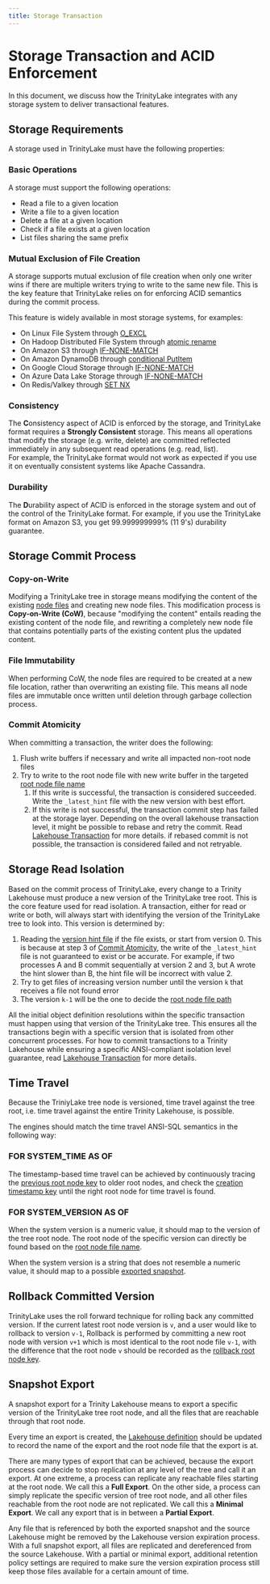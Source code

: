 ```yaml
---
title: Storage Transaction
---
```


# Storage Transaction and ACID Enforcement

In this document, we discuss how the TrinityLake integrates with any storage system 
to deliver transactional features.

## Storage Requirements

A storage used in TrinityLake must have the following properties:

### Basic Operations

A storage must support the following operations:

- Read a file to a given location
- Write a file to a given location
- Delete a file at a given location
- Check if a file exists at a given location
- List files sharing the same prefix

### Mutual Exclusion of File Creation

A storage supports mutual exclusion of file creation when only one writer wins if there are multiple writers
trying to write to the same new file.
This is the key feature that TrinityLake relies on for enforcing ACID semantics during the commit process.

This feature is widely available in most storage systems, for examples:

- On Linux File System through [O_EXCL](https://linux.die.net/man/2/open)
- On Hadoop Distributed File System through [atomic rename](https://hadoop.apache.org/docs/stable/hadoop-project-dist/hadoop-common/filesystem/filesystem.html#boolean_rename.28Path_src.2C_Path_d.29)
- On Amazon S3 through [IF-NONE-MATCH](https://docs.aws.amazon.com/AmazonS3/latest/API/API_PutObject.html#API_PutObject_RequestSyntax)
- On Amazon DynamoDB through [conditional PutItem](https://docs.aws.amazon.com/amazondynamodb/latest/APIReference/API_PutItem.html)
- On Google Cloud Storage through [IF-NONE-MATCH](https://cloud.google.com/storage/docs/xml-api/reference-headers#ifnonematch)
- On Azure Data Lake Storage through [IF-NONE-MATCH](https://learn.microsoft.com/en-us/rest/api/storageservices/specifying-conditional-headers-for-blob-service-operations)
- On Redis/Valkey through [SET NX](https://valkey.io/commands/set/)

### Consistency

The **C**onsistency aspect of ACID is enforced by the storage, and TrinityLake format requires a **Strongly Consistent** storage.
This means all operations that modify the storage (e.g. write, delete) are committed reflected immediately in any 
subsequent read operations (e.g. read, list).   
For example, the TrinityLake format would not work as expected if you use it on eventually consistent systems like Apache Cassandra.

### Durability

The **D**urability aspect of ACID is enforced in the storage system and out of the control of the TrinityLake format.
For example, if you use the TrinityLake format on Amazon S3, you get 99.999999999% (11 9's) durability guarantee.

## Storage Commit Process

### Copy-on-Write

Modifying a TrinityLake tree in storage means modifying the content of the existing [node files](./storage-layout) and creating new node files.
This modification process is **Copy-on-Write (CoW)**, because "modifying the content" entails reading the existing content of the node file,
and rewriting a completely new node file that contains potentially parts of the existing content plus the updated content.

### File Immutability

When performing CoW, the node files are required to be created at a new file location, rather than overwriting an existing file.
This means all node files are immutable once written until deletion through garbage collection process.

### Commit Atomicity

When committing a transaction, the writer does the following:

1. Flush write buffers if necessary and write all impacted non-root node files
2. Try to write to the root node file with new write buffer in the targeted [root node file name](#root-node-file-name)
    1. If this write is successful, the transaction is considered succeeded. Write the `_latest_hint` file with the new version with best effort.
    2. If this write is not successful, the transaction commit step has failed at the storage layer. Depending on the overall lakehouse transaction
        level, it might be possible to rebase and retry the commit. Read [Lakehouse Transaction](./lakehouse-transaction) for more details.
        if rebased commit is not possible, the transaction is considered failed and not retryable.

## Storage Read Isolation

Based on the commit process of TrinityLake, every change to a Trinity Lakehouse must produce a new version of the TrinityLake tree root.
This is the core feature used for read isolation.
A transaction, either for read or write or both, will always start with identifying the version of the TrinityLake tree 
to look into. This version is determined by:

1. Reading the [version hint file](./storage-location.md#root-node-latest-version-hint-file-path) if the file exists, or start from version 0.
    This is because at step 3 of [Commit Atomicity](#commit-atomicity), the write of the `_latest_hint` file is not guaranteed to exist or be accurate.
    For example, if two processes A and B commit sequentially at version 2 and 3, but A wrote the hint slower than B,
    the hint file will be incorrect with value 2.
2. Try to get files of increasing version number until the version `k` that receives a file not found error
3. The version `k-1` will be the one to decide the [root node file path](./storage-location.md#root-node-file-path)

All the initial object definition resolutions within the specific transaction must happen using that version of the TrinityLake tree.
This ensures all the transactions begin with a specific version that is isolated from other concurrent processes.
For how to commit transactions to a Trinity Lakehouse while ensuring a specific ANSI-compliant isolation level guarantee, 
read [Lakehouse Transaction](./lakehouse-transaction) for more details.

## Time Travel

Because the TriniyLake tree node is versioned, time travel against the tree root, 
i.e. time travel against the entire Trinity Lakehouse, is possible.

The engines should match the time travel ANSI-SQL semantics in the following way:

### FOR SYSTEM_TIME AS OF

The timestamp-based time travel can be achieved by continuously tracing the [previous root node key](./key-encoding.md#previous-root-node-key) 
to older root nodes, and check the [creation timestamp key](./key-encoding.md#creation-timestamp-key) until the right root
node for time travel is found.

### FOR SYSTEM_VERSION AS OF

When the system version is a numeric value, it should map to the version of the tree root node.
The root node of the specific version can directly be found based on the [root node file name](#root-node-file-name).

When the system version is a string that does not resemble a numeric value, it should map to a possible [exported snapshot](#snapshot-export).

## Rollback Committed Version

TrinityLake uses the roll forward technique for rolling back any committed version.
If the current latest root node version is `v`, and a user would like to rollback to version `v-1`,
Rollback is performed by committing a new root node with version `v+1` which is most identical to the root node file `v-1`,
with the difference that the root node `v` should be recorded as the [rollback root node key](./key-encoding.md#rollback-root-node-key).

## Snapshot Export

A snapshot export for a Trinity Lakehouse means to export a specific version of the TrinityLake tree root node,
and all the files that are reachable through that root node.

Every time an export is created, the [Lakehouse definition](definitions/lakehouse.md) should be updated to record the name of the export
and the root node file that the export is at.

There are many types of export that can be achieved, because the export process can decide to stop replication
at any level of the tree and call it an export.
At one extreme, a process can replicate any reachable files starting at the root node. We call this a **Full Export**.
On the other side, a process can simply replicate the specific version of tree root node, 
and all other files reachable from the root node are not replicated. We call this a **Minimal Export**.
We call any export that is in between a **Partial Export**.

Any file that is referenced by both the exported snapshot and the source Lakehouse might be removed by the 
Lakehouse version expiration process.
With a full snapshot export, all files are replicated and dereferenced from the source Lakehouse.
With a partial or minimal export, additional retention policy settings are required to make sure the
version expiration process still keep those files available for a certain amount of time.

